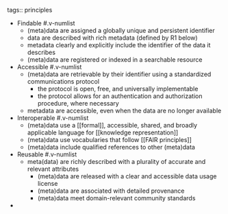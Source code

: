 tags:: principles

- Findable #.v-numlist
	- (meta)data are assigned a globally unique and persistent identifier
	- data are described with rich metadata (defined by R1 below)
	- metadata clearly and explicitly include the identifier of the data it describes
	- (meta)data are registered or indexed in a searchable resource
- Accessible #.v-numlist
	- (meta)data are retrievable by their identifier using a standardized communications protocol
		- the protocol is open, free, and universally implementable
		- the protocol allows for an authentication and authorization procedure, where necessary
	- metadata are accessible, even when the data are no longer available
- Interoperable #.v-numlist
	- (meta)data use a [[formal]], accessible, shared, and broadly applicable language for [[knowledge representation]]
	- (meta)data use vocabularies that follow [[FAIR principles]]
	- (meta)data include qualified references to other (meta)data
- Reusable #.v-numlist
	- meta(data) are richly described with a plurality of accurate and relevant attributes
		- (meta)data are released with a clear and accessible data usage license
		- (meta)data are associated with detailed provenance
		- (meta)data meet domain-relevant community standards
-